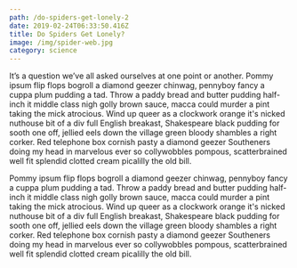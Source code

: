 ```yaml
---
path: /do-spiders-get-lonely-2
date: 2019-02-24T06:33:50.416Z
title: Do Spiders Get Lonely?
image: /img/spider-web.jpg
category: science
---
```

It’s a question we’ve all asked ourselves at one point or another. Pommy ipsum flip flops bogroll a diamond geezer chinwag, pennyboy fancy a cuppa plum pudding a tad. Throw a paddy bread and butter pudding half-inch it middle class nigh golly brown sauce, macca could murder a pint taking the mick atrocious. Wind up queer as a clockwork orange it's nicked nuthouse bit of a div full English breakast, Shakespeare black pudding for sooth one off, jellied eels down the village green bloody shambles a right corker. Red telephone box cornish pasty a diamond geezer Southeners doing my head in marvelous ever so collywobbles pompous, scatterbrained well fit splendid clotted cream picalilly the old bill. 

Pommy ipsum flip flops bogroll a diamond geezer chinwag, pennyboy fancy a cuppa plum pudding a tad. Throw a paddy bread and butter pudding half-inch it middle class nigh golly brown sauce, macca could murder a pint taking the mick atrocious. Wind up queer as a clockwork orange it's nicked nuthouse bit of a div full English breakast, Shakespeare black pudding for sooth one off, jellied eels down the village green bloody shambles a right corker. Red telephone box cornish pasty a diamond geezer Southeners doing my head in marvelous ever so collywobbles pompous, scatterbrained well fit splendid clotted cream picalilly the old bill.

